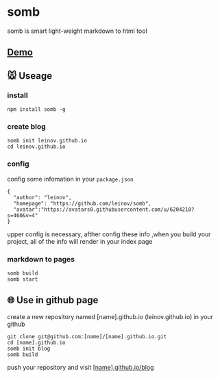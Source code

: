 # somb

somb is smart light-weight markdown to html tool

## [Demo](https://leinov.github.io/blog/)

## 🐭 Useage

### install 

```
npm install somb -g
```

### create blog 

```
somb init leinov.github.io
cd leinov.github.io
```

### config 

config some infomation in your ```package.json```

```
{
  "author": "leinov",
  "homepage": "https://github.com/leinov/somb",
  "avatar":"https://avatars0.githubusercontent.com/u/6204210?s=460&v=4"
}
```

upper config is necessary, afther config these info ,when you build your project, all of the info will render in your index page

### markdown to pages

```
somb build
somb start
```

## 🌐 Use in github page
 create a new repository named [name].github.io (leinov.github.io) in your github 
 
 ```
 git clone git@github.com:[name]/[name].github.io.git
 cd [name].github.io
 somb init blog
 somb build
 ```
 push your repository and visit [[name].github.io/blog](http://leinov.github.io/blog)